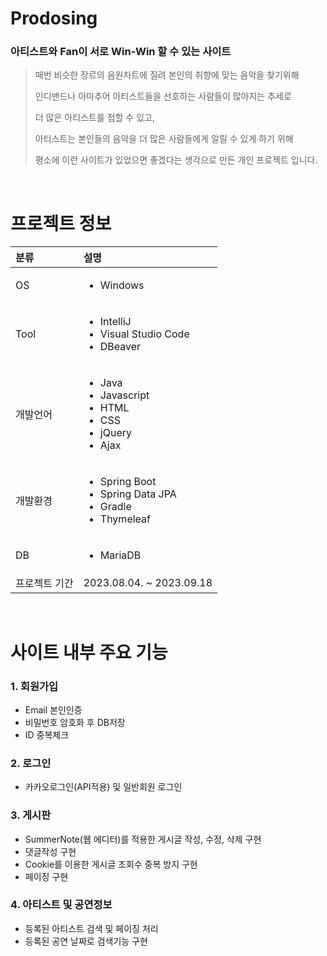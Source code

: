 # Prodosing
### 아티스트와 Fan이 서로 Win-Win 할 수 있는 사이트
> 매번 비슷한 장르의 음원차트에 질려 본인의 취향에 맞는 음악을 찾기위해
> 
> 인디밴드나 아마추어 아티스트들을 선호하는 사람들이 많아지는 추세로
> 
> 더 많은 아티스트를 접할 수 있고,
> 
> 아티스트는 본인들의 음악을 더 많은 사람들에게 알릴 수 있게 하기 위해
> 
> 평소에 이런 사이트가 있었으면 좋겠다는 생각으로 만든 개인 프로젝트 입니다.

</br>

# 프로젝트 정보
| 분류 | 설명 |
|:---|:---|
| OS | <ul><li>Windows</li></ul> |
| Tool | <ul><li>IntelliJ</li><li>Visual Studio Code</li><li>DBeaver</li></ul> |
| 개발언어 | <ul><li>Java</li><li>Javascript</li><li>HTML</li><li>CSS</li><li>jQuery</li><li>Ajax</li></ul> |
| 개발환경 | <ul><li>Spring Boot</li><li>Spring Data JPA</li><li>Gradle</li><li>Thymeleaf</li></ul> |
| DB | <ul><li>MariaDB</li></ul> |
| 프로젝트 기간 | 2023.08.04. ~ 2023.09.18 |

</br>

# 사이트 내부 주요 기능
### 1. 회원가입
  - Email 본인인증
  - 비밀번호 암호화 후 DB저장
  - ID 중복체크


### 2. 로그인
  - 카카오로그인(API적용) 및 일반회원 로그인


### 3. 게시판
  - SummerNote(웹 에디터)를 적용한 게시글 작성, 수정, 삭제 구현
  - 댓글작성 구현
  - Cookie를 이용한 게시글 조회수 중복 방지 구현
  - 페이징 구현


### 4. 아티스트 및 공연정보
  - 등록된 아티스트 검색 및 페이징 처리
  - 등록된 공연 날짜로 검색기능 구현






